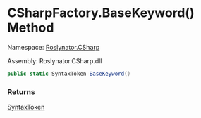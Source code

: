 # CSharpFactory\.BaseKeyword\(\) Method

Namespace: [Roslynator.CSharp](../../README.md)

Assembly: Roslynator\.CSharp\.dll

```csharp
public static SyntaxToken BaseKeyword()
```

### Returns

[SyntaxToken](https://docs.microsoft.com/en-us/dotnet/api/microsoft.codeanalysis.syntaxtoken)


